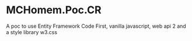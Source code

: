 # MCHomem.Poc.CR
A poc to use Entity Framework Code First, vanilla javascript, web api 2 and a style library w3.css
